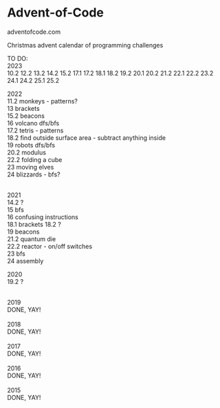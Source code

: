 # Advent-of-Code


adventofcode.com


Christmas advent calendar of programming challenges


TO DO:<br>
2023<br>
10.2
12.2
13.2
14.2
15.2
17.1
17.2
18.1
18.2
19.2
20.1
20.2
21.2
22.1
22.2
23.2
24.1
24.2
25.1
25.2
<br>

2022<br>
11.2 monkeys - patterns?<br>
13 brackets<br>
15.2 beacons<br>
16 volcano dfs/bfs<br>
17.2 tetris - patterns<BR>
18.2 find outside surface area - subtract anything inside<br>
19 robots dfs/bfs<br>
20.2 modulus<br>
22.2 folding a cube<br>
23 moving elves<br>
24 blizzards - bfs?<br>
<br>

2021<br>
14.2 ?<br>
15 bfs<br>
16 confusing instructions<br>
18.1 brackets
18.2 ?<br>
19 beacons<br>
21.2 quantum die<br>
22.2 reactor - on/off switches<br>
23 bfs<br>
24 assembly
<br>

2020<br>
19.2 ?<br>
<br>

2019<br>
DONE, YAY!<br>
<br>
2018<br>
DONE, YAY!<br>
<br>
2017<br>
DONE, YAY!
<BR>
<br>
2016<br>
DONE, YAY!<br>
<br>
2015<br>
DONE, YAY!
